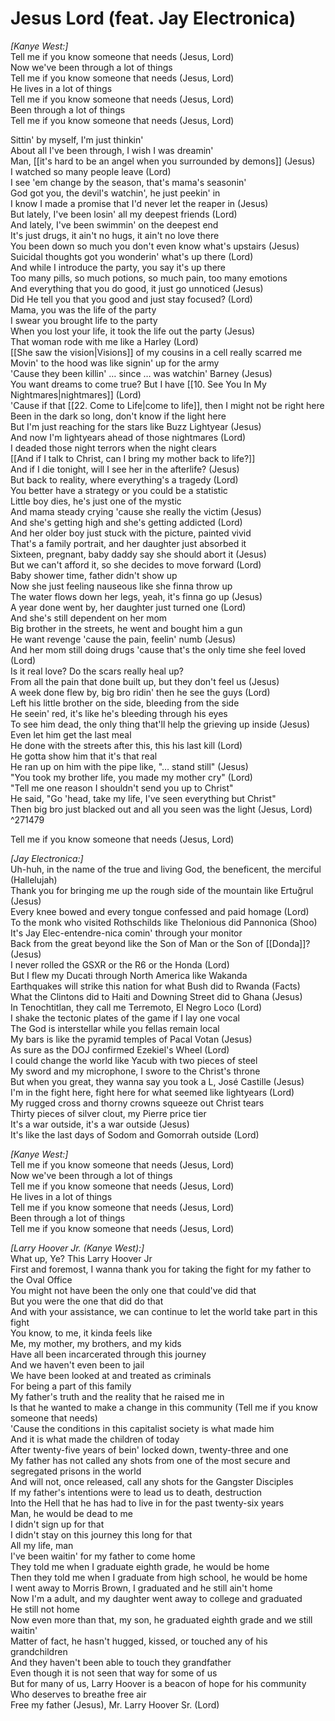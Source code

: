 # Jesus Lord (feat. Jay Electronica)

_[Kanye West:]_  
Tell me if you know someone that needs (Jesus, Lord)  
Now we've been through a lot of things  
Tell me if you know someone that needs (Jesus, Lord)  
He lives in a lot of things  
Tell me if you know someone that needs (Jesus, Lord)  
Been through a lot of things  
Tell me if you know someone that needs (Jesus, Lord)  

Sittin' by myself, I'm just thinkin'  
About all I've been through, I wish I was dreamin'  
Man, [[it's hard to be an angel when you surrounded by demons]] (Jesus)  
I watched so many people leave (Lord)  
I see 'em change by the season, that's mama's seasonin'  
God got you, the devil's watchin', he just peekin' in  
I know I made a promise that I'd never let the reaper in (Jesus)  
But lately, I've been losin' all my deepest friends (Lord)  
And lately, I've been swimmin' on the deepest end  
It's just drugs, it ain't no hugs, it ain't no love there  
You been down so much you don't even know what's upstairs (Jesus)  
Suicidal thoughts got you wonderin' what's up there (Lord)  
And while I introduce the party, you say it's up there  
Too many pills, so much potions, so much pain, too many emotions  
And everything that you do good, it just go unnoticed (Jesus)  
Did He tell you that you good and just stay focused? (Lord)  
Mama, you was the life of the party  
I swear you brought life to the party  
When you lost your life, it took the life out the party (Jesus)  
That woman rode with me like a Harley (Lord)  
[[She saw the vision|Visions]] of my cousins in a cell really scarred me  
Movin' to the hood was like signin' up for the army  
'Cause they been killin' … since … was watchin' Barney (Jesus)  
You want dreams to come true? But I have [[10.  See You In My Nightmares|nightmares]] (Lord)  
'Cause if that [[22. Come to Life|come to life]], then I might not be right here  
Been in the dark so long, don't know if the light here  
But I'm just reaching for the stars like Buzz Lightyear (Jesus)  
And now I'm lightyears ahead of those nightmares (Lord)  
I deaded those night terrors when the night clears  
[[And if I talk to Christ, can I bring my mother back to life?]]  
And if I die tonight, will I see her in the afterlife? (Jesus)  
But back to reality, where everything's a tragedy (Lord)  
You better have a strategy or you could be a statistic  
Little boy dies, he's just one of the mystic  
And mama steady crying 'cause she really the victim (Jesus)  
And she's getting high and she's getting addicted (Lord)  
And her older boy just stuck with the picture, painted vivid  
That's a family portrait, and her daughter just absorbed it  
Sixteen, pregnant, baby daddy say she should abort it (Jesus)  
But we can't afford it, so she decides to move forward (Lord)  
Baby shower time, father didn't show up  
Now she just feeling nauseous like she finna throw up  
The water flows down her legs, yeah, it's finna go up (Jesus)  
A year done went by, her daughter just turned one (Lord)  
And she's still dependent on her mom  
Big brother in the streets, he went and bought him a gun  
He want revenge 'cause the pain, feelin' numb (Jesus)  
And her mom still doing drugs 'cause that's the only time she feel loved (Lord)  
Is it real love? Do the scars really heal up?  
From all the pain that done built up, but they don't feel us (Jesus)  
A week done flew by, big bro ridin' then he see the guys (Lord)  
Left his little brother on the side, bleeding from the side  
He seein' red, it's like he's bleeding through his eyes  
To see him dead, the only thing that'll help the grieving up inside (Jesus)  
Even let him get the last meal  
He done with the streets after this, this his last kill (Lord)  
He gotta show him that it's that real  
He ran up on him with the pipe like, "… stand still" (Jesus)  
"You took my brother life, you made my mother cry" (Lord)  
"Tell me one reason I shouldn't send you up to Christ"  
He said, "Go 'head, take my life, I've seen everything but Christ"  
Then big bro just blacked out and all you seen was the light (Jesus, Lord) ^271479

Tell me if you know someone that needs (Jesus, Lord)  

_[Jay Electronica:]_  
Uh-huh, in the name of the true and living God, the beneficent, the merciful (Hallelujah)  
Thank you for bringing me up the rough side of the mountain like Ertuğrul (Jesus)  
Every knee bowed and every tongue confessed and paid homage (Lord)  
To the monk who visited Rothschilds like Thelonious did Pannonica (Shoo)  
It's Jay Elec-entendre-nica comin' through your monitor  
Back from the great beyond like the Son of Man or the Son of [[Donda]]? (Jesus)  
I never rolled the GSXR or the R6 or the Honda (Lord)  
But I flew my Ducati through North America like Wakanda  
Earthquakes will strike this nation for what Bush did to Rwanda (Facts)  
What the Clintons did to Haiti and Downing Street did to Ghana (Jesus)  
In Tenochtitlan, they call me Terremoto, El Negro Loco (Lord)  
I shake the tectonic plates of the game if I lay one vocal  
The God is interstellar while you fellas remain local  
My bars is like the pyramid temples of Pacal Votan (Jesus)  
As sure as the DOJ confirmed Ezekiel's Wheel (Lord)  
I could change the world like Yacub with two pieces of steel  
My sword and my microphone, I swore to the Christ's throne  
But when you great, they wanna say you took a L, José Castille (Jesus)  
I'm in the fight here, fight here for what seemed like lightyears (Lord)  
My rugged cross and thorny crowns squeeze out Christ tears  
Thirty pieces of silver clout, my Pierre price tier  
It's a war outside, it's a war outside (Jesus)  
It's like the last days of Sodom and Gomorrah outside (Lord)  

_[Kanye West:]_  
Tell me if you know someone that needs (Jesus, Lord)  
Now we've been through a lot of things  
Tell me if you know someone that needs (Jesus, Lord)  
He lives in a lot of things  
Tell me if you know someone that needs (Jesus, Lord)  
Been through a lot of things  
Tell me if you know someone that needs (Jesus, Lord)  

_[Larry Hoover Jr. (Kanye West):]_  
What up, Ye? This Larry Hoover Jr  
First and foremost, I wanna thank you for taking the fight for my father to the Oval Office  
You might not have been the only one that could've did that  
But you were the one that did do that  
And with your assistance, we can continue to let the world take part in this fight  
You know, to me, it kinda feels like  
Me, my mother, my brothers, and my kids  
Have all been incarcerated through this journey  
And we haven't even been to jail  
We have been looked at and treated as criminals  
For being a part of this family  
My father's truth and the reality that he raised me in  
Is that he wanted to make a change in this community (Tell me if you know someone that needs)  
'Cause the conditions in this capitalist society is what made him  
And it is what made the children of today  
After twenty-five years of bein' locked down, twenty-three and one  
My father has not called any shots from one of the most secure and segregated prisons in the world  
And will not, once released, call any shots for the Gangster Disciples  
If my father's intentions were to lead us to death, destruction  
Into the Hell that he has had to live in for the past twenty-six years  
Man, he would be dead to me  
I didn't sign up for that  
I didn't stay on this journey this long for that  
All my life, man  
I've been waitin' for my father to come home  
They told me when I graduate eighth grade, he would be home  
Then they told me when I graduate from high school, he would be home  
I went away to Morris Brown, I graduated and he still ain't home  
Now I'm a adult, and my daughter went away to college and graduated  
He still not home  
Now even more than that, my son, he graduated eighth grade and we still waitin'  
Matter of fact, he hasn't hugged, kissed, or touched any of his grandchildren  
And they haven't been able to touch they grandfather  
Even though it is not seen that way for some of us  
But for many of us, Larry Hoover is a beacon of hope for his community  
Who deserves to breathe free air  
Free my father (Jesus), Mr. Larry Hoover Sr. (Lord)
